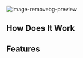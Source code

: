 ![image-removebg-preview](https://github.com/user-attachments/assets/43e74698-fb84-475d-88d0-a3222637e8ed)
## How Does It Work

## Features
